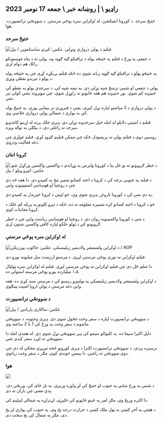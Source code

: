 ## راډیو \ | روښانه خبر \ جمعه 17 نومبر 2023

ختیځ سرحد. د کورونا انفیکشن. له اوکراین سره پوځي مرستې. د ښوونځي ترانسپورت. هوا.

### ختیځ سرحد

![فنلنډ د پولې دروازې وتړلې. عکس: کیري ساستاموین / ییل](https://images.cdn.yle.fi/image/upload/c_crop,h_2908,w_5178,x_0,y_0/ar_1.777777777777777,c_fill,g_faces,h/1_05777777777777777777777777777777777777777777777777777777777777777777777777777777777777777777777777,c_fill,g_155/0d/01_05/q_auto:eco/f_auto/fl_lossy/v1699908616/39-1200025655285565477b)

د جمعې په ورځ د فنلنډ په ختیځه پوله د ترافیکو ګڼه ګوڼه وه. پولې ته د پناه غوښتونکو راتګ هم دوام لري.

په ختیځو پولو د ترافیکو ګڼه ګوڼه زیاته شوې ده ځکه فنلنډ پریکړه کړې چې په ختیځه پوله د پولو د تیریدو نقطې وتړي.

پولې د جمعې او شنبې ترمنځ شپه تړلې دي. په نیمه شپه کې، د سرحدي پولو په نقطو کې خنډونه کم شوي. نور خنډونه هم هغه ځایونو ته راوړل شوي، چې موټرونه نشي کولی تیر شي.

د پولې دروازې د 3 میاشتو لپاره تړل کیږي، یعنې د فبروري تر نیمایي پورې. په ختیځ پوله کې به یوازې د شمالي پولې دروازې خلاصې وي.

فنلنډ د امنیتي دلایلو له امله خپل سرحدونه تړلي دي. ډیری خلک پرته له اړینو کاغذونو سرحد ته راغلي دي، د بیلګې په توګه ویزه.

روسیې دوی د فنلنډ پولې ته پریښودل ځکه چې ممکن فنلینډ ګډوډ کړي. فنلنډ غواړي چې دغه فعالیت ودروي.

### کرونا انتان

![د خطر ګروپونو ته یو ځل بیا د کورونا وایرس په وړاندې د واکسین واکسين ورکړل شو. عکس: انټرو ویلو / ییل](https://images.cdn.yle.fi/image/upload/c_crop,h_3247,w_5773,x_0,y_601/ar_1.777777777777777,c_fill,g_faces,h_675,h_1201,c_fill.q_auto:eco/f_auto/fl_lossy/v1699867130/39-11997076551e51acfff3)

د فنلند په جنوبي برخه کې د کرونا د اخته کسانو شمېر مخ په کمېدو دی. دا هغه څه دي چې د روغتیا او هوساینې انسټیټیوټ وايي.

په دې مني کې د کورونا ناروغۍ ډېرې شوې وې، خو اوس د کرونا خپرېدل په کمېدو دي.

خو د کرونا د اخته کسانو کره شمېره معلومه نه ده، ځکه د تېرو کلونو په پرتله کم خلک د کرونا معاینات کوي.

د مني د کورونا واکسینونه روان دي. د روغتیا او هوساینې ریاست وايي چې د خطر ګروپونو کې د ټولو خلکو لپاره کافي واکسین شتون لري.

### له اوکراین سره پوځي مرستې

![د اوکراین ولسمشر ولادیمیر زیلینسکي. عکس: جاکوب پورزیکي / AOP](https://images.cdn.yle.fi/image/upload/c_crop,h_1393,w_2477,x_0,y_0/ar_1.777777777777777,c_fill,g_faces,h/1_057777777777777777777777777777777777777777777777777777777777777777777777777777777777777777777777777777777777777777777777777777777,c_fill,g_155/0p_05/0d/065q_auto:eco/f_auto/fl_lossy/v1696579988/39-1182210651fc13097ccb)

فنلنډ اوکراین ته نورې پوځي مرستې لېږي. د مرستو ارزښت سل میلیونه یورو دی.

دا شلم ځل دی چې فنلنډ اوکراین ته پوځي مرستې لېږي. فنلنډ له اوکراین سره ټولټال ۱،۵ میلیارده یورو پوځي مرسته استولې ده.

د اوکراین ولسمشر ولادیمیر زیلینسکي په ټولنیزو رسنیو کې د مرستې مننه کړې ده. هغه وايي دغه مرستې د ټولې اروپا امنیت ټینګوي.

### د ښوونځي ترانسپورت

![ عکس: ساکاری پارتانین / ییل](https://images.cdn.yle.fi/image/upload/c_crop,h_1494,w_2655,x_0,y_0/ar_1.777777777777777,c_fill,g_faces,h_177777777777777777777777777777777777777777777777777777777777777777777777777777777777777777777777777777777777777777777777777777777777777,c_fill,g_175/p_655/p_015/0/q_auto:eco/f_auto/fl_lossy/v1677057284/39-107608063f5dc988d5c3)

د ښوونځي ترانسپورت لپاره د سفر وخت غځول شوی دی. ډیری وختونه، د ښوونځي ماشوم د سفر وخت په ورځ کې 1 یا 2 ساعته وي.

دلیل اکثرا سپما ده. په کلیوالو سیمو کې ډېر ښوونځي تړل شوي دي. له همدې امله دا ښوونځي ته اوږد سفر کیدی شي.

برسېره پردې، د ښوونځي ترانسپورت اکثرا د ډیری کورونو څخه تیریږي مخکې له دې چې دوی ښوونځي ته راشي. دا پیسې خوندي کوي، مګر د سفر وخت زیاتوي.

### هوا

![](https://images.cdn.yle.fi/image/upload/c_crop,h_1080,w_1919,x_0,y_0/ar_1.777777777777777,c_fill,g_faces,h_675,w_1200/dco.f_auto/fl_lossy/v1700238427/39-120255565579437e32dc)

د شنبې په ورځ ښايي په جنوب او ختیځ کې لږ واوره وریږي. په بل ځای کې، وریځې دی، پدې معنی چې باران نه دی.

دا اکثره ورېځ وي، مګر لمر په ځینو ځایونو کې ځلیږي، لږترلږه په شمالي لیپلینډ کې.

د هفتې په آخر کښې به ټول ملک کښې د حرارت درجه يخ وي۔ په جنوب کې یوازې لږ یخ دی، مګر په شمال کې یخ سخت دی.